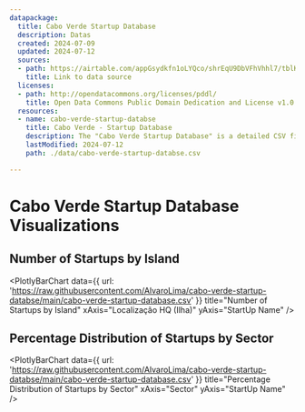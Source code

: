 ```yaml
---
datapackage:
  title: Cabo Verde Startup Database
  description: Datas
  created: 2024-07-09
  updated: 2024-07-12
  sources:
  - path: https://airtable.com/appGsydkfn1oLYQco/shrEqU9DbVFhVhhl7/tblKkPhhqZg8ROraG
    title: Link to data source
  licenses:
  - path: http://opendatacommons.org/licenses/pddl/
    title: Open Data Commons Public Domain Dedication and License v1.0
  resources:
  - name: cabo-verde-startup-databse
    title: Cabo Verde - Startup Database
    description: The "Cabo Verde Startup Database" is a detailed CSV file that showcases the startup ecosystem in Cabo Verde. It includes essential information about various startups, such as their names, headquarters locations, core business areas, websites, descriptions, business models, stages/types, and the powering entity (CVD). This database offers a concise snapshot of the innovative ventures across Cabo Verde's islands, making it a valuable resource for networking, research, and support. 
    lastModified: 2024-07-12
    path: ./data/cabo-verde-startup-databse.csv

---
```


# Cabo Verde Startup Database Visualizations

## Number of Startups by Island

<PlotlyBarChart
  data={{
    url: 'https://raw.githubusercontent.com/AlvaroLima/cabo-verde-startup-databse/main/cabo-verde-startup-database.csv'
  }}
  title="Number of Startups by Island"
  xAxis="Localização HQ (Ilha)"
  yAxis="StartUp Name"
/>

## Percentage Distribution of Startups by Sector

<PlotlyBarChart
  data={{
    url: 'https://raw.githubusercontent.com/AlvaroLima/cabo-verde-startup-databse/main/cabo-verde-startup-database.csv'
  }}
  title="Percentage Distribution of Startups by Sector"
  xAxis="Sector"
  yAxis="StartUp Name"
/>
